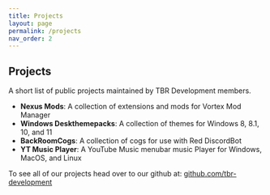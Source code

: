 ```yaml
---
title: Projects
layout: page
permalink: /projects
nav_order: 2
---
```


## Projects
A short list of public projects maintained by TBR Development members.

* **Nexus Mods**: A collection of extensions and mods for Vortex Mod Manager
* **Windows Deskthemepacks**: A collection of themes for Windows 8, 8.1, 10, and 11
* **BackRoomCogs**: A collection of cogs for use with Red DiscordBot
* **YT Music Player**: A YouTube Music menubar music Player for Windows, MacOS, and Linux

To see all of our projects head over to our github at: [github.com/tbr-development][github]

<div class="github-card" data-github="TBR-Development" data-width="400" data-height="" data-theme="default"></div>
<script src="//cdn.jsdelivr.net/github-cards/latest/widget.js"></script>

[github]: https://github.com/tbr-development
